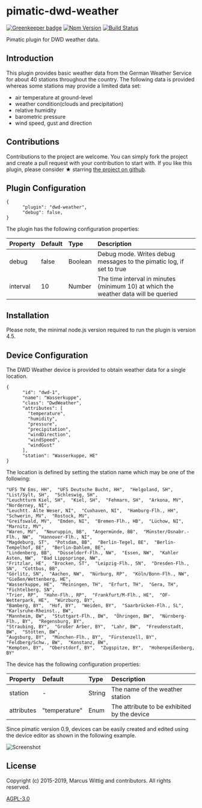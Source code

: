 # pimatic-dwd-weather

[![Greenkeeper badge](https://badges.greenkeeper.io/mwittig/pimatic-dwd-weather.svg)](https://greenkeeper.io/)
[![Npm Version](https://badge.fury.io/js/pimatic-dwd-weather.svg)](http://badge.fury.io/js/pimatic-dwd-weather)
[![Build Status](https://travis-ci.org/mwittig/pimatic-dwd-weather.svg?branch=master)](https://travis-ci.org/mwittig/pimatic-dwd-weather)

Pimatic plugin for DWD weather data.

## Introduction

This plugin provides basic weather data from the German Weather Service for about 40 stations 
throughout the country. The following data is provided whereas some stations may provide a limited data set:

* air temperature at ground-level
* weather condition(clouds and precipitation)
* relative humidity
* barometric pressure
* wind speed, gust and direction

## Contributions

Contributions to the project are  welcome. You can simply fork the project and create a pull request with 
your contribution to start with. If you like this plugin, please consider &#x2605; starring 
[the project on github](https://github.com/mwittig/pimatic-dwd-weather).

## Plugin Configuration

    {
          "plugin": "dwd-weather",
          "debug": false,
    }

The plugin has the following configuration properties:

| Property          | Default  | Type    | Description                                 |
|:------------------|:---------|:--------|:--------------------------------------------|
| debug             | false    | Boolean | Debug mode. Writes debug messages to the pimatic log, if set to true |
| interval          | 10       | Number  | The time interval in minutes (minimum 10) at which the weather data will be queried |


## Installation

Please note, the minimal node.js version required to run the plugin is version 4.5.

## Device Configuration

The DWD Weather device is provided to obtain weather data for a single location. 

    {
          "id": "dwd-1",
          "name": "Wasserkuppe",
          "class": "DwdWeather",
          "attributes": [
            "temperature",
            "humidity",
            "pressure",
            "precipitation",
            "windDirection",
            "windSpeed",
            "windGust"
          ],
          "station": "Wasserkuppe, HE"
    }

The location is defined by setting the station name which may be one of the following: 

```
"UFS TW Ems, HH",  "UFS Deutsche Bucht, HH",  "Helgoland, SH",  "List/Sylt, SH",  "Schleswig, SH",
"Leuchtturm Kiel, SH",  "Kiel, SH",  "Fehmarn, SH",  "Arkona, MV",  "Norderney, NI",
"Leuchtt. Alte Weser, NI",  "Cuxhaven, NI",  "Hamburg-Flh., HH",  "Schwerin, MV",  "Rostock, MV",
"Greifswald, MV",  "Emden, NI",  "Bremen-Flh., HB",  "Lüchow, NI",  "Marnitz, MV",
"Waren, MV",  "Neuruppin, BB",  "Angermünde, BB",  "Münster/Osnabr.-Flh., NW",  "Hannover-Flh., NI",
"Magdeburg, ST",  "Potsdam, BB",  "Berlin-Tegel, BE",  "Berlin-Tempelhof, BE",  "Berlin-Dahlem, BE",
"Lindenberg, BB",  "Düsseldorf-Flh., NW",  "Essen, NW",  "Kahler Asten, NW",  "Bad Lippspringe, NW",
"Fritzlar, HE",  "Brocken, ST",  "Leipzig-Flh., SN",  "Dresden-Flh., SN",  "Cottbus, BB",
"Görlitz, SN",  "Aachen, NW",  "Nürburg, RP",  "Köln/Bonn-Flh., NW",  "Gießen/Wettenberg, HE",
"Wasserkuppe, HE",  "Meiningen, TH",  "Erfurt, TH",  "Gera, TH",  "Fichtelberg, SN",
"Trier, RP",  "Hahn-Flh., RP",  "Frankfurt/M-Flh., HE",  "OF-Wetterpark, HE",  "Würzburg, BY",
"Bamberg, BY",  "Hof, BY",  "Weiden, BY",  "Saarbrücken-Flh., SL",  "Karlsruhe-Rheinst., BW",
"Mannheim, BW",  "Stuttgart-Flh., BW",  "Öhringen, BW",  "Nürnberg-Flh., BY",  "Regensburg, BY",
"Straubing, BY",  "Großer Arber, BY",  "Lahr, BW",  "Freudenstadt, BW",  "Stötten, BW",
"Augsburg, BY",  "München-Flh., BY",  "Fürstenzell, BY",  "Feldberg/Schw., BW",  "Konstanz, BW",
"Kempten, BY",  "Oberstdorf, BY",  "Zugspitze, BY",  "Hohenpeißenberg, BY"
```

The device has the following configuration properties:

| Property          | Default  | Type    | Description                                 |
|:------------------|:---------|:--------|:--------------------------------------------|
| station           | -        | String  | The name of the weather station             |
| attributes        | "temperature" | Enum | The attribute to be exhibited by the device |

Since pimatic version 0.9, devices can be easily created and edited using the device editor as shown 
in the following example.

![Screenshot](https://raw.githubusercontent.com/mwittig/pimatic-dwd-weather/master/assets/screenshots/edit-dwd-weather.png)

## License

Copyright (c) 2015-2019, Marcus Wittig and contributors. All rights reserved.

[AGPL-3.0](https://github.com/mwittig/pimatic-johnny-five/blob/master/LICENSE)


